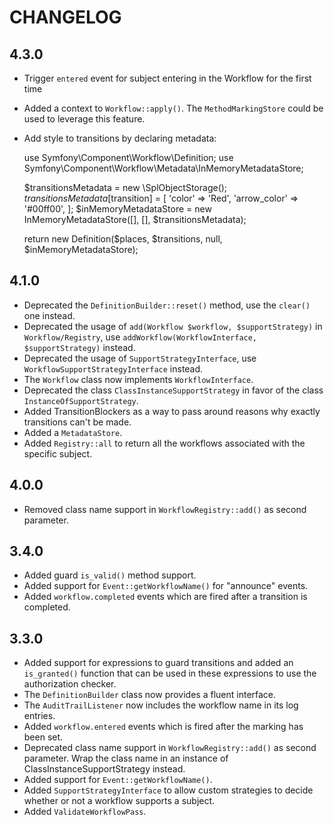 CHANGELOG
=========

4.3.0
-----

 * Trigger `entered` event for subject entering in the Workflow for the first time
 * Added a context to `Workflow::apply()`. The `MethodMarkingStore` could be used to leverage this feature.
 * Add style to transitions by declaring metadata:

    use Symfony\Component\Workflow\Definition;
    use Symfony\Component\Workflow\Metadata\InMemoryMetadataStore;

    $transitionsMetadata = new \SplObjectStorage();
    $transitionsMetadata[$transition] = [
        'color' => 'Red',
        'arrow_color' => '#00ff00',
    ];
    $inMemoryMetadataStore = new InMemoryMetadataStore([], [], $transitionsMetadata);

    return new Definition($places, $transitions, null, $inMemoryMetadataStore);

4.1.0
-----

 * Deprecated the `DefinitionBuilder::reset()` method, use the `clear()` one instead.
 * Deprecated the usage of `add(Workflow $workflow, $supportStrategy)` in `Workflow/Registry`, use `addWorkflow(WorkflowInterface, $supportStrategy)` instead.
 * Deprecated the usage of `SupportStrategyInterface`, use `WorkflowSupportStrategyInterface` instead.
 * The `Workflow` class now implements `WorkflowInterface`.
 * Deprecated the class `ClassInstanceSupportStrategy` in favor of the class `InstanceOfSupportStrategy`.
 * Added TransitionBlockers as a way to pass around reasons why exactly
   transitions can't be made.
 * Added a `MetadataStore`.
 * Added `Registry::all` to return all the workflows associated with the
   specific subject.

4.0.0
-----

 * Removed class name support in `WorkflowRegistry::add()` as second parameter.

3.4.0
-----

 * Added guard `is_valid()` method support.
 * Added support for `Event::getWorkflowName()` for "announce" events.
 * Added `workflow.completed` events which are fired after a transition is completed.

3.3.0
-----

 * Added support for expressions to guard transitions and added an `is_granted()`
   function that can be used in these expressions to use the authorization checker.
 * The `DefinitionBuilder` class now provides a fluent interface.
 * The `AuditTrailListener` now includes the workflow name in its log entries.
 * Added `workflow.entered` events which is fired after the marking has been set.
 * Deprecated class name support in `WorkflowRegistry::add()` as second parameter.
   Wrap the class name in an instance of ClassInstanceSupportStrategy instead.
 * Added support for `Event::getWorkflowName()`.
 * Added `SupportStrategyInterface` to allow custom strategies to decide whether
   or not a workflow supports a subject.
 * Added `ValidateWorkflowPass`.
